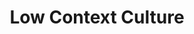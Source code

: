 ---
title: "Low Context Culture"
aliases: ["low context culture", "low context cultures", "Low context cultures", "Low context culture"]
---